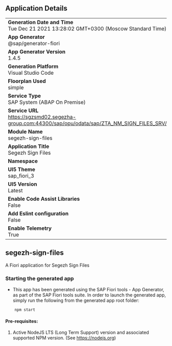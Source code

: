 ## Application Details
|               |
| ------------- |
|**Generation Date and Time**<br>Tue Dec 21 2021 13:28:02 GMT+0300 (Moscow Standard Time)|
|**App Generator**<br>@sap/generator-fiori|
|**App Generator Version**<br>1.4.5|
|**Generation Platform**<br>Visual Studio Code|
|**Floorplan Used**<br>simple|
|**Service Type**<br>SAP System (ABAP On Premise)|
|**Service URL**<br>https://sgzsmd02.segezha-group.com:44300/sap/opu/odata/sap/ZTA_NM_SIGN_FILES_SRV/sap/opu/odata/sap/ZTA_NM_SIGN_FILES_SRV
|**Module Name**<br>segezh-sign-files|
|**Application Title**<br>Segezh Sign Files|
|**Namespace**<br>|
|**UI5 Theme**<br>sap_fiori_3|
|**UI5 Version**<br>Latest|
|**Enable Code Assist Libraries**<br>False|
|**Add Eslint configuration**<br>False|
|**Enable Telemetry**<br>True|

## segezh-sign-files

A Fiori application for Segezh Sign Files

### Starting the generated app

-   This app has been generated using the SAP Fiori tools - App Generator, as part of the SAP Fiori tools suite.  In order to launch the generated app, simply run the following from the generated app root folder:

```
    npm start
```

#### Pre-requisites:

1. Active NodeJS LTS (Long Term Support) version and associated supported NPM version.  (See https://nodejs.org)


